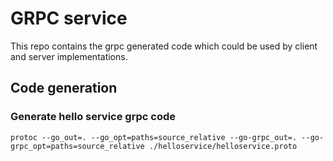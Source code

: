 # GRPC service

This repo contains the grpc generated code which could be used by client and server implementations.

## Code generation

### Generate hello service grpc code

```shell
protoc --go_out=. --go_opt=paths=source_relative --go-grpc_out=. --go-grpc_opt=paths=source_relative ./helloservice/helloservice.proto
```